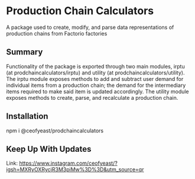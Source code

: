 # Production Chain Calculators

A package used to create, modify, and parse data representations of production chains from Factorio factories

## Summary

Functionality of the package is exported through two main modules, irptu (at prodchaincalculators/irptu) and utility (at prodchaincalculators/utility). The irptu module exposes methods to add and subtract user demand for individual items from a production chain; the demand for the intermediary items required to make said item is updated accordingly. The utility module exposes methods to create, parse, and recalculate a production chain. 

## Installation

npm i @ceofyeast/prodchaincalculators

## Keep Up With Updates

Link:
https://www.instagram.com/ceofyeast/?igsh=MXRyOXRycjR3M3piMw%3D%3D&utm_source=qr
